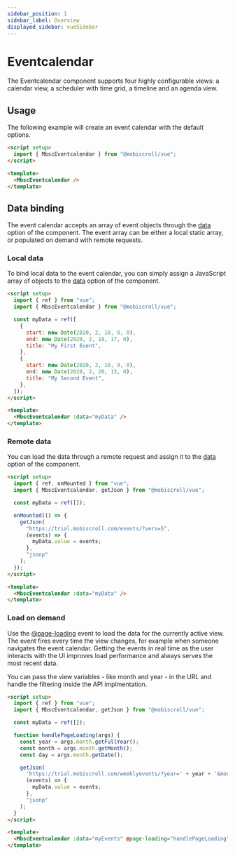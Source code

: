 ```yaml
---
sidebar_position: 1
sidebar_label: Overview
displayed_sidebar: vueSidebar
---
```


# Eventcalendar

The Eventcalendar component supports four highly configurable views: a calendar view, a scheduler with time grid, a timeline and an agenda view.

## Usage

The following example will create an event calendar with the default options.

```html
<script setup>
  import { MbscEventcalendar } from "@mobiscroll/vue";
</script>

<template>
  <MbscEventcalendar />
</template>
```

## Data binding

The event calendar accepts an array of event objects through the [data](./api#opt-data) option of the component.
The event array can be either a local static array, or populated on demand with remote requests.

### Local data

To bind local data to the event calendar, you can simply assign a JavaScript array of objects to the [data](./api#opt-data) option of the component.

```html
<script setup>
  import { ref } from "vue";
  import { MbscEventcalendar } from "@mobiscroll/vue";

  const myData = ref([
    {
      start: new Date(2020, 2, 18, 8, 0),
      end: new Date(2020, 2, 18, 17, 0),
      title: "My First Event",
    },
    {
      start: new Date(2020, 2, 18, 9, 0),
      end: new Date(2020, 2, 20, 13, 0),
      title: "My Second Event",
    },
  ]);
</script>

<template>
  <MbscEventcalendar :data="myData" />
</template>
```

### Remote data

You can load the data through a remote request and assign it to the [data](./api#opt-data) option of the component.

```html
<script setup>
  import { ref, onMounted } from "vue";
  import { MbscEventcalendar, getJson } from "@mobiscroll/vue";

  const myData = ref([]);

  onMounted(() => {
    getJson(
      "https://trial.mobiscroll.com/events/?vers=5",
      (events) => {
        myData.value = events;
      },
      "jsonp"
    );
  });
</script>

<template>
  <MbscEventcalendar :data="myData" />
</template>
```

### Load on demand

Use the [@page-loading](./api#event-onPageLoading) event to load the data for the currently active view.
The event fires every time the view changes, for example when someone navigates the event calendar.
Getting the events in real time as the user interacts with the UI improves load performance and always serves the most recent data.

You can pass the view variables - like month and year - in the URL and handle the filtering inside the API implmentation.

```html
<script setup>
  import { ref } from "vue";
  import { MbscEventcalendar, getJson } from "@mobiscroll/vue";

  const myData = ref([]);

  function handlePageLoading(args) {
    const year = args.month.getFullYear();
    const month = args.month.getMonth();
    const day = args.month.getDate();

    getJson(
      'https://trial.mobiscroll.com/weeklyevents/?year=' + year + '&month=' + month + '&day=' + day,
      (events) => {
        myData.value = events;
      },
      "jsonp"
    );
  }
</script>

<template>
  <MbscEventcalendar :data="myEvents" @page-loading="handlePageLoading" />
</template>
```
